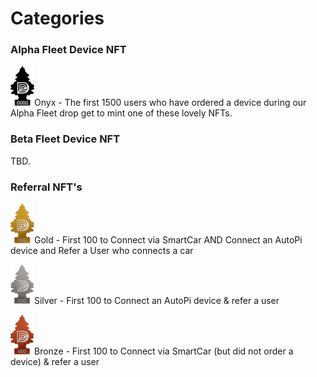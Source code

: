 # Categories

### Alpha Fleet Device NFT

![](<../.gitbook/assets/Alpha Fleet - fresh.png>)Onyx - The first 1500 users who have ordered a device during our Alpha Fleet drop get to mint one of these lovely NFTs.

### Beta Fleet Device NFT

TBD.

### Referral NFT's

![](../.gitbook/assets/Gold.png)Gold - First 100 to Connect via SmartCar AND Connect an AutoPi device and Refer a User who connects a car

![](../.gitbook/assets/Silver.png)Silver - First 100 to Connect an AutoPi device & refer a user

![](../.gitbook/assets/Bronze.png)Bronze - First 100 to Connect via SmartCar (but did not order a device) & refer a user
